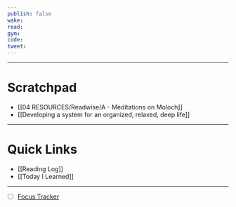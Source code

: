 ```yaml
---
publish: false
wake:
read:
gym:
code:
tweet:
---
```

***
# Scratchpad
- [[04 RESOURCES/Readwise/A - Meditations on Moloch]]
- [[Developing a system for an organized, relaxed, deep life]]



---
# Quick Links
- [[Reading Log]]
- [[Today I Learned]]
***
- [ ] [Focus Tracker](https://docs.google.com/spreadsheets/d/18ZL9CSRxE2z7pTKcaPGe3749GMO9Ov2UjVsRMQqShBk/edit#gid=696776801)